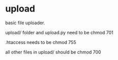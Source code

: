 # upload
basic file uploader.

upload/ folder and upload.py need to be chmod 701

.htaccess needs to be chmod 755

all other files in upload/ should be chmod 700

